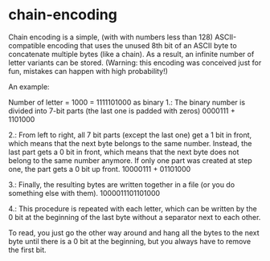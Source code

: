 # chain-encoding
Chain encoding is a simple, (with with numbers less than 128) ASCII-compatible encoding that uses the unused 8th bit of an ASCII byte to concatenate multiple bytes (like a chain).
As a result, an infinite number of letter variants can be stored.
(Warning: this encoding was conceived just for fun, mistakes can happen with high probability!)

An example:

Number of letter = 1000 = 1111101000 as binary
1.: The binary number is divided into 7-bit parts (the last one is padded with zeros)
    0000111 + 1101000
    
2.: From left to right, all 7 bit parts (except the last one) get a 1 bit in front, which means that the next byte belongs to the
    same number.
    Instead, the last part gets a 0 bit in front, which means that the next byte does not belong to the same number anymore.
    If only one part was created at step one, the part gets a 0 bit up front.
    10000111 + 01101000
    
3.: Finally, the resulting bytes are written together in a file (or you do something else with them).
    1000011101101000
    
4.: This procedure is repeated with each letter, which can be written by the 0 bit at the beginning of the last byte without a
    separator next to each other.
    
To read, you just go the other way around and hang all the bytes to the next byte until there is a 0 bit at the beginning, but you
always have to remove the first bit.
